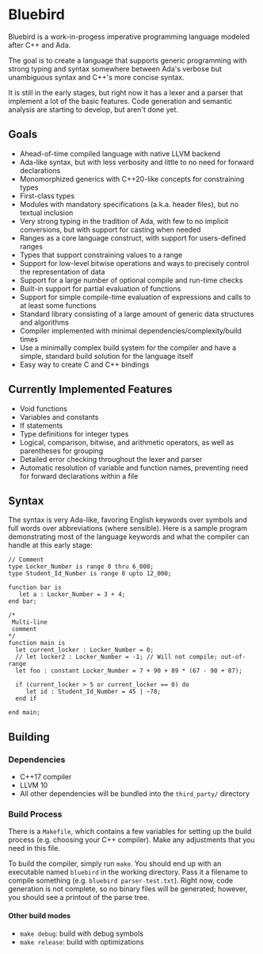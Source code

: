 # Bluebird

Bluebird is a work-in-progess imperative programming language modeled after C++ and Ada.

The goal is to create a language that supports generic programming with strong typing and syntax somewhere between Ada's
verbose but unambiguous syntax and C++'s more concise syntax.

It is still in the early stages, but right now it has a lexer and a parser that implement a lot of the basic features. Code generation and
semantic analysis are starting to develop, but aren't done yet.

## Goals

- Ahead-of-time compiled language with native LLVM backend
- Ada-like syntax, but with less verbosity and little to no need for forward declarations
- Monomorphized generics with C++20-like concepts for constraining types
- First-class types
- Modules with mandatory specifications (a.k.a. header files), but no textual inclusion
- Very strong typing in the tradition of Ada, with few to no implicit conversions, but
with support for casting when needed
- Ranges as a core language construct, with support for users-defined ranges
- Types that support constraining values to a range
- Support for low-level bitwise operations and ways to precisely control the representation of data
- Support for a large number of optional compile and run-time checks
- Built-in support for partial evaluation of functions
- Support for simple compile-time evaluation of expressions and calls to at least some
functions
- Standard library consisting of a large amount of generic data structures and algorithms
- Compiler implemented with minimal dependencies/complexity/build times
- Use a minimally complex build system for the compiler and have a simple, standard build
solution for the language itself
- Easy way to create C and C++ bindings

## Currently Implemented Features

- Void functions
- Variables and constants
- If statements
- Type definitions for integer types
- Logical, comparison, bitwise, and arithmetic operators, as well as parentheses for grouping
- Detailed error checking throughout the lexer and parser
- Automatic resolution of variable and function names, preventing need for forward declarations within a file

## Syntax

The syntax is very Ada-like, favoring English keywords over symbols and full words over abbreviations (where sensible). Here is a sample
program demonstrating most of the language keywords and what the compiler can handle at
this early stage:

```
// Comment
type Locker_Number is range 0 thru 6_000;
type Student_Id_Number is range 0 upto 12_000;

function bar is
   let a : Locker_Number = 3 + 4;
end bar;

/*
 Multi-line
 comment
*/
function main is
  let current_locker : Locker_Number = 0;
  // let locker2 : Locker_Number = -1; // Will not compile; out-of-range
  let foo : constant Locker_Number = 7 + 90 + 89 * (67 - 90 + 87);

  if (current_locker > 5 or current_locker == 0) do
     let id : Student_Id_Number = 45 | ~78;
  end if

end main;
```

## Building

### Dependencies

- C++17 compiler
- LLVM 10
- All other dependencies will be bundled into the `third_party/` directory

### Build Process

There is a `Makefile`, which contains a few variables for setting up the build process
(e.g. choosing your C++ compiler). Make any adjustments that you need in this file.

To build the compiler, simply run `make`. You should end up with an executable named
`bluebird` in the working directory. Pass it a filename to compile something
(e.g. `bluebird parser-test.txt`). Right now, code generation is not complete, so no
binary files will be generated; however, you should see a printout of the parse tree.

#### Other build modes

- `make debug`: build with debug symbols
- `make release`: build with optimizations